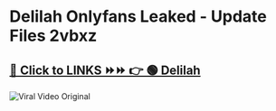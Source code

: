 
 # Delilah Onlyfans Leaked - Update Files 2vbxz

## <h2><a href="https://clipsfans.com/Delilah&ref=git">🔗 Click to LINKS ⏩⏩ 👉 🟢 Delilah </a></h2>

<a href="https://clipsfans.com/Delilah&ref=git" rel="nofollow" data-target="animated-image.originalLink"><img src="https://i.ibb.co.com/xMMVF88/686577567.gif" alt="Viral Video Original" style="max-width: 100%; display: inline-block;" data-target="animated-image.originalImage"></a>

